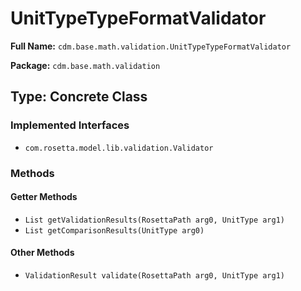 # UnitTypeTypeFormatValidator

**Full Name:** `cdm.base.math.validation.UnitTypeTypeFormatValidator`

**Package:** `cdm.base.math.validation`

## Type: Concrete Class

### Implemented Interfaces

- `com.rosetta.model.lib.validation.Validator`

### Methods

#### Getter Methods

- `List getValidationResults(RosettaPath arg0, UnitType arg1)`
- `List getComparisonResults(UnitType arg0)`

#### Other Methods

- `ValidationResult validate(RosettaPath arg0, UnitType arg1)`

